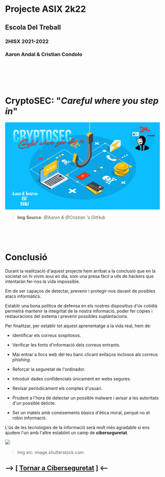 # __Projecte ASIX 2k22__
## __Escola Del Treball__
### __2HISX 2021-2022__
### __Aaron Andal & Cristian Condolo__


<br>
<br>
<br>
<br>

# __CryptoSEC__: "_Careful where you step in_"


![](https://github.com/KeshiKiD03/asixproject2k22/blob/main/Photos/CryptoSECLogo.png?raw=true)
> __Img Source__: *@Aaron & @Cristian 's GitHub*



<br>
<br>
<br>



# __Conclusió__


Durant la realització d'aquest projecte hem arribat a la conclusió que en la societat on hi vivim avui en dia, som una presa fàcil a ulls de hackers que intentaràn fer-nos la vida impossible.

Em de ser capaços de detectar, prevenir i protegir-nos davant de posibles atacs informàtics.

Establir una bona política de defensa en els nostres dispositius d'ús cotidià permetrà mantenir la integritat de la nostra informació, poder fer copies i restauracions del sistema i prevenir possibles suplantacions.

Per finalitzar, per establir tot aquest aprenentatge a la vida real, hem de:

+ Identificar els correus sospitosos.

+ Verificar les fonts d'informació dels correus entrants.

+ Mai entrar a llocs web del teu banc clicant enllaços inclosos als correus _phishing_.

+ Reforçar la seguretat de l'ordinador.

+ Introduir dades confidencials únicament en webs segures.

+ Revisar periòdicament els comptes d'usuari.

+ Prudent a l'hora de detectar un possible malware i avisar a les autoritats d'un possible delicte.

+ Ser un mateix amb coneixements bàsics d'ètica moral, perquè no et robin informació.

L'ús de les tecnologies de la informació serà molt més agradable si ens ajudem l'un amb l'altre establint un camp de __ciberseguretat__.

![](https://image.shutterstock.com/image-vector/conclusion-stamp-sticker-seal-round-600w-595970663.jpg)
> Img src: image.shutterstock.com

## --> [ [Tornar a Ciberseguretat](https://github.com/KeshiKiD03/asixproject2k22/blob/main/README.md) ] <--